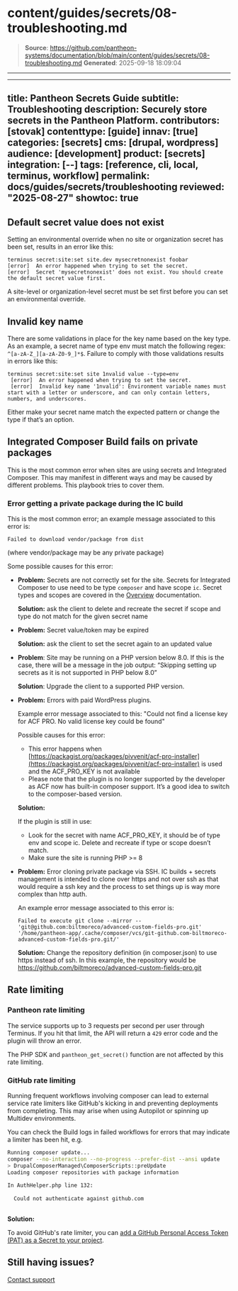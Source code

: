 # content/guides/secrets/08-troubleshooting.md

> **Source**: https://github.com/pantheon-systems/documentation/blob/main/content/guides/secrets/08-troubleshooting.md
> **Generated**: 2025-09-18 18:09:04

---

---
title: Pantheon Secrets Guide
subtitle: Troubleshooting
description: Securely store secrets in the Pantheon Platform.
contributors: [stovak]
contenttype: [guide]
innav: [true]
categories: [secrets]
cms: [drupal, wordpress]
audience: [development]
product: [secrets]
integration: [--]
tags: [reference, cli, local, terminus, workflow]
permalink: docs/guides/secrets/troubleshooting
reviewed: "2025-08-27"
showtoc: true
---

## Default secret value does not exist
Setting an environmental override when no site or organization secret has been set, results in an error like this:

```
terminus secret:site:set site.dev mysecretnonexist foobar
[error]  An error happened when trying to set the secret.
[error]  Secret 'mysecretnonexist' does not exist. You should create the default secret value first.
```

A site-level or organization-level secret must be set first before you can set an environmental override.

## Invalid key name
There are some validations in place for the key name based on the key type. As an example, a secret name of type env must match the following regex: `^[a-zA-Z_][a-zA-Z0-9_]*$`. Failure to comply with those validations results in errors like this:

```
terminus secret:site:set site 1nvalid value --type=env
 [error]  An error happened when trying to set the secret.
 [error]  Invalid key name '1nvalid': Environment variable names must start with a letter or underscore, and can only contain letters, numbers, and underscores.
```

Either make your secret name match the expected pattern or change the type if that’s an option.

## Integrated Composer Build fails on private packages

This is the most common error when sites are using secrets and Integrated Composer. This may manifest in different ways and may be caused by different problems. This playbook tries to cover them.

### Error getting a private package during the IC build

This is the most common error; an example message associated to this error is:

```
Failed to download vendor/package from dist
```
(where vendor/package may be any private package)

Some possible causes for this error:

- **Problem:** Secrets are not correctly set for the site. Secrets for Integrated Composer to use need to be type `composer` and have scope `ic`. Secret types and scopes are covered in the [Overview](/guides/secrets/overview) documentation.

  **Solution:** ask the client to delete and recreate the secret if scope and type do not match for the given secret name

- **Problem:** Secret value/token may be expired

  **Solution:** ask the client to set the secret again to an updated value

- **Problem**: Site may be running on a PHP version below 8.0. If this is the case, there will be a message in the job output: “Skipping setting up secrets as it is not supported in PHP below 8.0”

  **Solution**: Upgrade the client to a supported PHP version.

- **Problem:** Errors with paid WordPress plugins.

  Example error message associated to this:
  "Could not find a license key for ACF PRO. No valid license key could be found"

  Possible causes for this error:

  - This error happens when [https://packagist.org/packages/pivvenit/acf-pro-installer](https://packagist.org/packages/pivvenit/acf-pro-installer) is used and the ACF_PRO_KEY is not available
  - Please note that the plugin is no longer supported by the developer as ACF now has built-in composer support. It’s a good idea to switch to the composer-based version.

  **Solution:**

  If the plugin is still in use:
  - Look for the secret with name ACF_PRO_KEY, it should be of type env and scope ic. Delete and recreate if type or scope doesn’t match.
  - Make sure the site is running PHP >= 8

- **Problem:** Error cloning private package via SSH. IC builds + secrets management is intended to clone over https and not over ssh as that would require a ssh key and the process to set things up is way more complex than http auth.

  An example error message associated to this error is:

  ```
  Failed to execute git clone --mirror -- 'git@github.com:biltmoreco/advanced-custom-fields-pro.git' '/home/pantheon-app/.cache/composer/vcs/git-github.com-biltmoreco-advanced-custom-fields-pro.git/'
  ```

  **Solution:** Change the repository definition (in composer.json) to use https instead of ssh. In this example, the repository would be https://github.com/biltmoreco/advanced-custom-fields-pro.git

## Rate limiting
### Pantheon rate limiting
The service supports up to 3 requests per second per user through Terminus. If you hit that limit, the API will return a `429` error code and the plugin will throw an error.

The PHP SDK and `pantheon_get_secret()` function are not affected by this rate limiting.

### GitHub rate limiting
Running frequent workflows involving composer can lead to external service rate limiters like GitHub's kicking in and preventing deployments from completing. This may arise when using Autopilot or spinning up Multidev environments.

You can check the Build logs in failed workflows for errors that may indicate a limiter has been hit, e.g. 

```bash
Running composer update...
composer --no-interaction --no-progress --prefer-dist --ansi update
> DrupalComposerManaged\ComposerScripts::preUpdate
Loading composer repositories with package information
 
In AuthHelper.php line 132:
                                             
  Could not authenticate against github.com  
                                             
```

**Solution:** 

To avoid GitHub's rate limiter, you can [add a GitHub Personal Access Token (PAT) as a Secret to your project](/guides/secrets/composer#mechanism-1-oauth-composer-authentication-recommended).

## Still having issues?

[Contact support](/guides/support/contact-support/)
